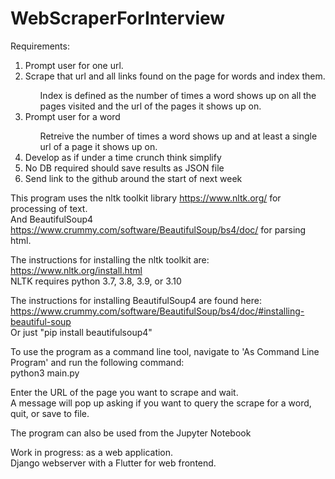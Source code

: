 # WebScraperForInterview
Requirements:
<ol>
	<li>Prompt user for one url.</li>
	<li>Scrape that url and all links found on the page for words and index them.</li>
		<ul>
			Index is defined as the number of times a word shows up on all the pages visited and the url of the pages it shows up on.
		</ul>
	<li>Prompt user for a word</li>
	<ul>
        Retreive the number of times a word shows up and at least a single url of a page it shows up on.
	</ul>
	<li> Develop as if under a time crunch think simplify </li>
	<li> No DB required should save results as JSON file </li>
	<li> Send link to the github around the start of next week </li>
</ol>

This program uses the nltk toolkit library https://www.nltk.org/ for processing of text. <br>
And BeautifulSoup4 https://www.crummy.com/software/BeautifulSoup/bs4/doc/ for parsing html.

The instructions for installing the nltk toolkit are: https://www.nltk.org/install.html <br>
NLTK requires python 3.7, 3.8, 3.9, or 3.10

The instructions for installing BeautifulSoup4 are found here: https://www.crummy.com/software/BeautifulSoup/bs4/doc/#installing-beautiful-soup <br>
Or just "pip install beautifulsoup4"

To use the program as a command line tool, navigate to 'As Command Line Program' and run the following command: <br>
python3 main.py

Enter the URL of the page you want to scrape and wait. <br>
A message will pop up asking if you want to query the scrape for a word, quit, or save to file. <br>

The program can also be used from the Jupyter Notebook

Work in progress: as a web application. <br>
Django webserver with a Flutter for web frontend. <br>